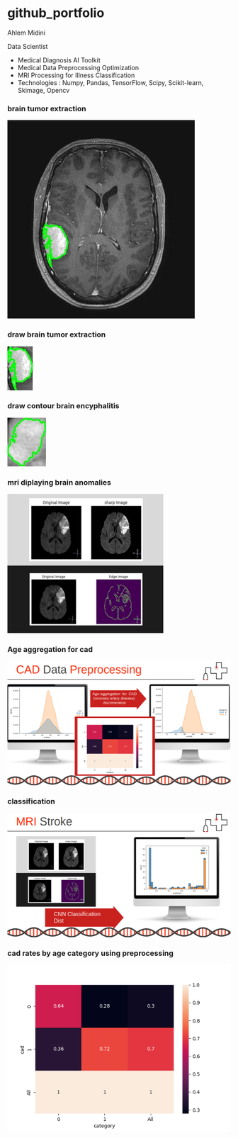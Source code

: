 # github_portfolio


Ahlem Midini


Data Scientist 
- Medical Diagnosis AI Toolkit
- Medical Data Preprocessing Optimization
- MRI Processing for Illness Classification
- Technologies : Numpy, Pandas, TensorFlow, Scipy, Scikit-learn, Skimage, Opencv
### brain tumor extraction

![Alt text](assets/img/extracted_tumor.jpg)


### draw brain tumor extraction

![Alt text](assets/img/contour_tumor.jpg)

### draw contour brain encyphalitis  

![Alt text](assets/img/contour_enc.jpg)




### mri diplaying brain anomalies 


![Alt text](assets/img/mri.png)

### Age aggregation for cad 
![Alt text](assets/img/aggregation.png)

### classification 


![Alt text](assets/img/classification.png)


###  cad rates by age category using preprocessing
![Alt text](assets/img/table.png)



